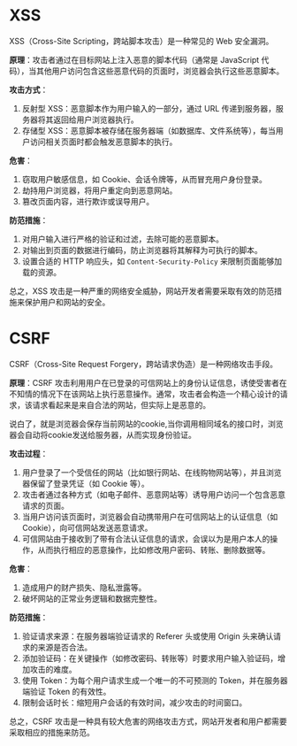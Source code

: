 # XSS
XSS（Cross-Site Scripting，跨站脚本攻击）是一种常见的 Web 安全漏洞。

**原理**：攻击者通过在目标网站上注入恶意的脚本代码（通常是 JavaScript 代码），当其他用户访问包含这些恶意代码的页面时，浏览器会执行这些恶意脚本。

**攻击方式**：
1. 反射型 XSS：恶意脚本作为用户输入的一部分，通过 URL 传递到服务器，服务器将其返回给用户浏览器执行。
2. 存储型 XSS：恶意脚本被存储在服务器端（如数据库、文件系统等），每当用户访问相关页面时都会触发恶意脚本的执行。

**危害**：
1. 窃取用户敏感信息，如 Cookie、会话令牌等，从而冒充用户身份登录。
2. 劫持用户浏览器，将用户重定向到恶意网站。
3. 篡改页面内容，进行欺诈或误导用户。

**防范措施**：
1. 对用户输入进行严格的验证和过滤，去除可能的恶意脚本。
2. 对输出到页面的数据进行编码，防止浏览器将其解释为可执行的脚本。
3. 设置合适的 HTTP 响应头，如 `Content-Security-Policy` 来限制页面能够加载的资源。

总之，XSS 攻击是一种严重的网络安全威胁，网站开发者需要采取有效的防范措施来保护用户和网站的安全。 
# CSRF
CSRF（Cross-Site Request Forgery，跨站请求伪造）是一种网络攻击手段。

**原理**：CSRF 攻击利用用户在已登录的可信网站上的身份认证信息，诱使受害者在不知情的情况下在该网站上执行恶意操作。通常，攻击者会构造一个精心设计的请求，该请求看起来是来自合法的网站，但实际上是恶意的。

说白了，就是浏览器会保存当前网站的cookie,当你调用相同域名的接口时，浏览器会自动将cookie发送给服务器，从而实现身份验证。

**攻击过程**：
1. 用户登录了一个受信任的网站（比如银行网站、在线购物网站等），并且浏览器保留了登录凭证（如 Cookie 等）。
2. 攻击者通过各种方式（如电子邮件、恶意网站等）诱导用户访问一个包含恶意请求的页面。
3. 当用户访问该页面时，浏览器会自动携带用户在可信网站上的认证信息（如 Cookie），向可信网站发送恶意请求。
4. 可信网站由于接收到了带有合法认证信息的请求，会误以为是用户本人的操作，从而执行相应的恶意操作，比如修改用户密码、转账、删除数据等。

**危害**：
1. 造成用户的财产损失、隐私泄露等。
2. 破坏网站的正常业务逻辑和数据完整性。

**防范措施**：
1. 验证请求来源：在服务器端验证请求的 Referer 头或使用 Origin 头来确认请求的来源是否合法。
2. 添加验证码：在关键操作（如修改密码、转账等）时要求用户输入验证码，增加攻击的难度。
3. 使用 Token：为每个用户请求生成一个唯一的不可预测的 Token，并在服务器端验证 Token 的有效性。
4. 限制会话时长：缩短用户会话的有效时间，减少攻击的时间窗口。

总之，CSRF 攻击是一种具有较大危害的网络攻击方式，网站开发者和用户都需要采取相应的措施来防范。